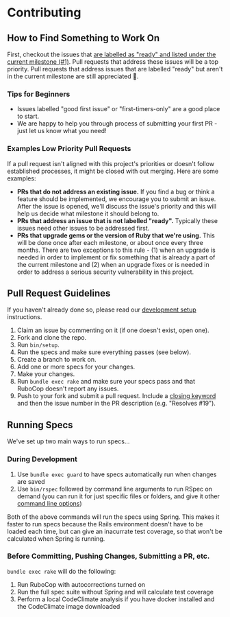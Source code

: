 # Contributing

## How to Find Something to Work On
First, checkout the issues that [are labelled as "ready" and listed under the
current milestone (#1)](https://github.com/crawfoal/greensteps/issues?q=is%3Aopen+is%3Aissue+label%3Aready+milestone%3A%22Milestone+%231+%28MVP%29%22).
Pull requests that address these issues will be a top priority. Pull requests
that address issues that are labelled "ready" but aren't in the current
milestone are still appreciated :slightly_smiling_face:.

### Tips for Beginners
- Issues labelled "good first issue" or "first-timers-only" are a good place to
start.
- We are happy to help you through process of submitting your first PR - just
let us know what you need!

### Examples Low Priority Pull Requests
If a pull request isn't aligned with this project's priorities or doesn't follow
established processes, it might be closed with out merging. Here are some
examples:
- **PRs that do not address an existing issue.** If you find a bug or think
a feature should be implemented, we encourage you to submit an issue. After the
issue is opened, we'll discuss the issue's priority and this will help us decide
what milestone it should belong to.
- **PRs that address an issue that is not labelled "ready".** Typically these
issues need other issues to be addressed first.
- **PRs that upgrade gems or the version of Ruby that we're using.** This will
be done once after each milestone, or about once every three months. There are
two exceptions to this rule - (1) when an upgrade is needed in order to
implement or fix something that is already a part of the current milestone and
(2) when an upgrade fixes or is needed in order to address a serious security
vulnerability in this project.

## Pull Request Guidelines
If you haven't already done so, please read our [development
setup](DEVELOPMENT_SETUP.md) instructions.

1. Claim an issue by commenting on it (if one doesn't exist, open one).
2. Fork and clone the repo.
3. Run `bin/setup`.
4. Run the specs and make sure everything passes (see below).
5. Create a branch to work on.
6. Add one or more specs for your changes.
7. Make your changes.
8. Run `bundle exec rake` and make sure your specs pass and that RuboCop doesn't
   report any issues.
9. Push to your fork and submit a pull request. Include a [closing
   keyword](https://help.github.com/articles/closing-issues-using-keywords/) and
   then the issue number in the PR description (e.g. "Resolves #19").

## Running Specs

We've set up two main ways to run specs...

### During Development

1. Use `bundle exec guard` to have specs automatically run when changes are
   saved
2. Use `bin/rspec` followed by command line arguments to run RSpec on demand
   (you can run it for just specific files or folders, and give it other
   [command line options](https://relishapp.com/rspec/rspec-core/docs/command-line))

Both of the above commands will run the specs using Spring. This makes it faster
to run specs because the Rails environment doesn't have to be loaded each time,
but can give an inacurrate test coverage, so that won't be calculated when
Spring is running.

### Before Committing, Pushing Changes, Submitting a PR, etc.

`bundle exec rake` will do the following:

1. Run RuboCop with autocorrections turned on
2. Run the full spec suite without Spring and will calculate test coverage
3. Perform a local CodeClimate analysis if you have docker installed and the
   CodeClimate image downloaded
